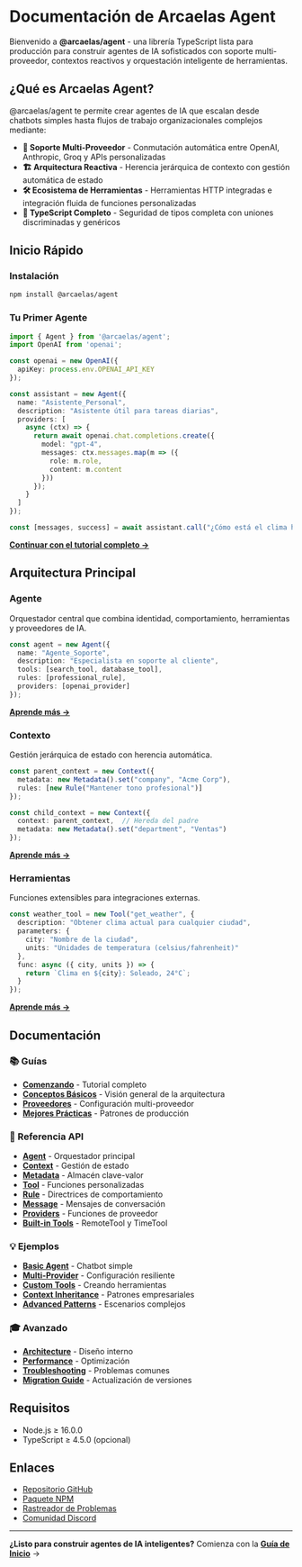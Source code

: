 # Documentación de Arcaelas Agent

Bienvenido a **@arcaelas/agent** - una librería TypeScript lista para producción para construir agentes de IA sofisticados con soporte multi-proveedor, contextos reactivos y orquestación inteligente de herramientas.

## ¿Qué es Arcaelas Agent?

@arcaelas/agent te permite crear agentes de IA que escalan desde chatbots simples hasta flujos de trabajo organizacionales complejos mediante:

- **🔄 Soporte Multi-Proveedor** - Conmutación automática entre OpenAI, Anthropic, Groq y APIs personalizadas
- **🏗️ Arquitectura Reactiva** - Herencia jerárquica de contexto con gestión automática de estado
- **🛠️ Ecosistema de Herramientas** - Herramientas HTTP integradas e integración fluida de funciones personalizadas
- **💎 TypeScript Completo** - Seguridad de tipos completa con uniones discriminadas y genéricos

## Inicio Rápido

### Instalación

```bash
npm install @arcaelas/agent
```

### Tu Primer Agente

```typescript
import { Agent } from '@arcaelas/agent';
import OpenAI from 'openai';

const openai = new OpenAI({
  apiKey: process.env.OPENAI_API_KEY
});

const assistant = new Agent({
  name: "Asistente_Personal",
  description: "Asistente útil para tareas diarias",
  providers: [
    async (ctx) => {
      return await openai.chat.completions.create({
        model: "gpt-4",
        messages: ctx.messages.map(m => ({
          role: m.role,
          content: m.content
        }))
      });
    }
  ]
});

const [messages, success] = await assistant.call("¿Cómo está el clima hoy?");
```

**[Continuar con el tutorial completo →](guides/getting-started.md)**

## Arquitectura Principal

### Agente

Orquestador central que combina identidad, comportamiento, herramientas y proveedores de IA.

```typescript
const agent = new Agent({
  name: "Agente_Soporte",
  description: "Especialista en soporte al cliente",
  tools: [search_tool, database_tool],
  rules: [professional_rule],
  providers: [openai_provider]
});
```

**[Aprende más →](api/agent.md)**

### Contexto

Gestión jerárquica de estado con herencia automática.

```typescript
const parent_context = new Context({
  metadata: new Metadata().set("company", "Acme Corp"),
  rules: [new Rule("Mantener tono profesional")]
});

const child_context = new Context({
  context: parent_context,  // Hereda del padre
  metadata: new Metadata().set("department", "Ventas")
});
```

**[Aprende más →](api/context.md)**

### Herramientas

Funciones extensibles para integraciones externas.

```typescript
const weather_tool = new Tool("get_weather", {
  description: "Obtener clima actual para cualquier ciudad",
  parameters: {
    city: "Nombre de la ciudad",
    units: "Unidades de temperatura (celsius/fahrenheit)"
  },
  func: async ({ city, units }) => {
    return `Clima en ${city}: Soleado, 24°C`;
  }
});
```

**[Aprende más →](api/tool.md)**

## Documentación

### 📚 Guías

- **[Comenzando](guides/getting-started.md)** - Tutorial completo
- **[Conceptos Básicos](guides/core-concepts.md)** - Visión general de la arquitectura
- **[Proveedores](guides/providers.md)** - Configuración multi-proveedor
- **[Mejores Prácticas](guides/best-practices.md)** - Patrones de producción

### 🔧 Referencia API

- **[Agent](api/agent.md)** - Orquestador principal
- **[Context](api/context.md)** - Gestión de estado
- **[Metadata](api/metadata.md)** - Almacén clave-valor
- **[Tool](api/tool.md)** - Funciones personalizadas
- **[Rule](api/rule.md)** - Directrices de comportamiento
- **[Message](api/message.md)** - Mensajes de conversación
- **[Providers](api/providers.md)** - Funciones de proveedor
- **[Built-in Tools](api/built-in-tools.md)** - RemoteTool y TimeTool

### 💡 Ejemplos

- **[Basic Agent](examples/basic-agent.md)** - Chatbot simple
- **[Multi-Provider](examples/multi-provider.md)** - Configuración resiliente
- **[Custom Tools](examples/custom-tools.md)** - Creando herramientas
- **[Context Inheritance](examples/context-inheritance.md)** - Patrones empresariales
- **[Advanced Patterns](examples/advanced-patterns.md)** - Escenarios complejos

### 🎓 Avanzado

- **[Architecture](advanced/architecture.md)** - Diseño interno
- **[Performance](advanced/performance.md)** - Optimización
- **[Troubleshooting](advanced/troubleshooting.md)** - Problemas comunes
- **[Migration Guide](advanced/migration.md)** - Actualización de versiones

## Requisitos

- Node.js ≥ 16.0.0
- TypeScript ≥ 4.5.0 (opcional)

## Enlaces

- [Repositorio GitHub](https://github.com/arcaelas/agent)
- [Paquete NPM](https://www.npmjs.com/package/@arcaelas/agent)
- [Rastreador de Problemas](https://github.com/arcaelas/agent/issues)
- [Comunidad Discord](https://discord.gg/arcaelas)

---

**¿Listo para construir agentes de IA inteligentes?** Comienza con la **[Guía de Inicio](guides/getting-started.md)** →
